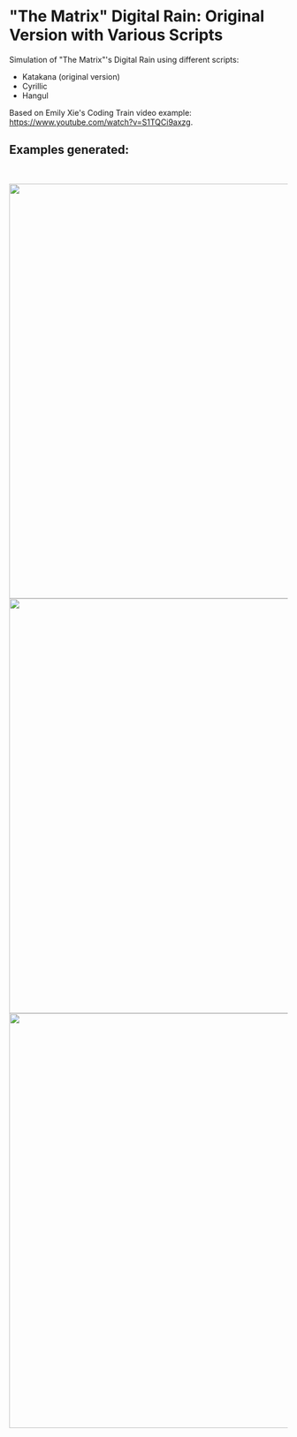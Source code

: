 # "The Matrix" Digital Rain: Original Version with Various Scripts

Simulation of "The Matrix"'s Digital Rain using different scripts:
* Katakana (original version)
* Cyrillic
* Hangul

Based on Emily Xie's Coding Train video example: https://www.youtube.com/watch?v=S1TQCi9axzg.

## Examples generated:
</br>
<p align="center">
  <img src="images/screenShot-01.png" width="750px"/>
  <img src="images/screenShot-02.png" width="750px"/>
  <img src="images/screenShot-03.png" width="750px"/>
</p>
